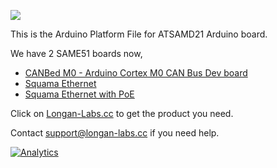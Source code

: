 ![](https://www.longan-labs.cc/media/wysiwyg/Categories/Categories-42.png)

This is the Arduino Platform File for ATSAMD21 Arduino board. 

We have 2 SAME51 boards now, 

* [CANBed M0 - Arduino Cortex M0 CAN Bus Dev board](https://www.longan-labs.cc/1030014.html)
* [Squama Ethernet](https://www.longan-labs.cc/1050001.html)
* [Squama Ethernet with PoE](https://www.longan-labs.cc/1050002.html)


Click on [Longan-Labs.cc](Longan-Labs.cc) to get the product you need.

Contact [support@longan-labs.cc](support@longan-labs.cc) if you need help.

[![Analytics](https://ga-beacon.appspot.com/UA-101965714-1/Longan-SAMD-Boards)](https://github.com/igrigorik/ga-beacon)
